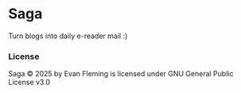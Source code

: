 # Saga
Turn blogs into daily e-reader mail :)

### License
Saga © 2025 by Evan Fleming is licensed under GNU General Public License v3.0